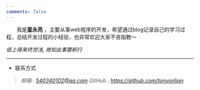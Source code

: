 ```yaml
---
comments: false
---
```



&emsp;&emsp;我是**童永亮** ，主要从事web程序的开发，希望通过blog记录自己的学习过程，总结开发过程的小经验，也非常欢迎大家不吝指教～

*纸上得来终觉浅, 绝知此事要躬行*




---

- 联系方式

> *邮箱 : 540340102@qq.com*
> *GitHub : https://github.com/tonyonlian*